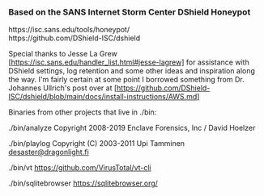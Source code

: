 <h3>Based on the SANS Internet Storm Center DShield Honeypot</h3>

<p>
https://isc.sans.edu/tools/honeypot/<br>
https://github.com/DShield-ISC/dshield
</p>

Special thanks to Jesse La Grew [https://isc.sans.edu/handler_list.html#jesse-lagrew] for assistance with DShield settings, log retention 
and some other ideas and inspiration along the way.  I'm fairly certain at some point I borrowed something from Dr. Johannes Ullrich's 
post over at [https://github.com/DShield-ISC/dshield/blob/main/docs/install-instructions/AWS.md]

Binaries from other projects that live in ./bin:

./bin/analyze		Copyright 2008-2019 Enclave Forensics, Inc / David Hoelzer

./bin/playlog		Copyright (C) 2003-2011 Upi Tamminen <desaster@dragonlight.fi>

./bin/vt			https://github.com/VirusTotal/vt-cli

./bin/sqlitebrowser	https://sqlitebrowser.org/
